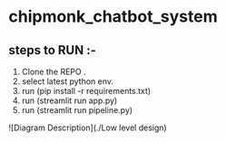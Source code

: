 # chipmonk_chatbot_system

## steps to RUN :-

1. Clone the REPO .
2. select latest python env.
3. run (pip install -r requirements.txt)
4. run (streamlit run app.py)
5. run (streamlit run pipeline.py)

![Diagram Description](./Low level design)
